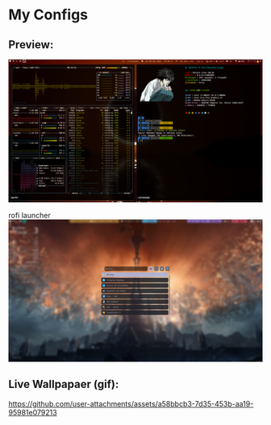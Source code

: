 # My Configs

## Preview:

![SS](https://raw.githubusercontent.com/TohidEq/TohidEq/master/assets/ss-9.11.2024.png)

rofi launcher
![SS-roofi](https://raw.githubusercontent.com/TohidEq/TohidEq/master/assets/ss-rofi-3.10.2024.png)

## Live Wallpapaer (gif):

https://github.com/user-attachments/assets/a58bbcb3-7d35-453b-aa19-95981e079213
